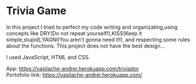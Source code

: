 # Trivia Game
 In this project I tried to perfect my code writing and organizating,using concepts like DRY(Do not repeat yourself!),KISS(Keep it simple,stupid),YAGNI(You aren't gonna need it!), and respecting some rules about the functions.
This project does not have the best design...

I used JavaScript, HTML and CSS.


App: https://vasilache-andrei.herokuapp.com/triviador <br>
Portofolio link: https://vasilache-andrei.herokuapp.com/
